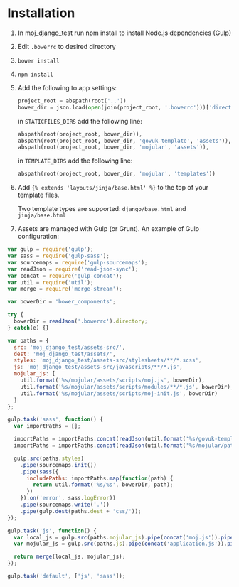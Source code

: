 # Installation

1. In moj_django_test run npm install to install Node.js dependencies (Gulp)
2. Edit `.bowerrc` to desired directory
3. `bower install`
4. `npm install`
5. Add the following to app settings:
	```py
	project_root = abspath(root('..'))
	bower_dir = json.load(open(join(project_root, '.bowerrc')))['directory']
	```

	in `STATICFILES_DIRS` add the following line:

	```py
	abspath(root(project_root, bower_dir)),
	abspath(root(project_root, bower_dir, 'govuk-template', 'assets')),
	abspath(root(project_root, bower_dir, 'mojular', 'assets')),
	```

	in `TEMPLATE_DIRS` add the following line:

	```py
	abspath(root(project_root, bower_dir, 'mojular', 'templates'))
	```

6. Add `{% extends 'layouts/jinja/base.html' %}` to the top of your template files.

	Two template types are supported: `django/base.html` and `jinja/base.html`

7. Assets are managed with Gulp (or Grunt). An example of Gulp configuration:

  ```js
  var gulp = require('gulp');
  var sass = require('gulp-sass');
  var sourcemaps = require('gulp-sourcemaps');
  var readJson = require('read-json-sync');
  var concat = require('gulp-concat');
  var util = require('util');
  var merge = require('merge-stream');

  var bowerDir = 'bower_components';

  try {
    bowerDir = readJson('.bowerrc').directory;
  } catch(e) {}

  var paths = {
    src: 'moj_django_test/assets-src/',
    dest: 'moj_django_test/assets/',
    styles: 'moj_django_test/assets-src/stylesheets/**/*.scss',
    js: 'moj_django_test/assets-src/javascripts/**/*.js',
    mojular_js: [
      util.format('%s/mojular/assets/scripts/moj.js', bowerDir),
      util.format('%s/mojular/assets/scripts/modules/**/*.js', bowerDir),
      util.format('%s/mojular/assets/scripts/moj-init.js', bowerDir)
    ]
  };

  gulp.task('sass', function() {
    var importPaths = [];

    importPaths = importPaths.concat(readJson(util.format('%s/govuk-template/paths.json', bowerDir)).import_paths);
    importPaths = importPaths.concat(readJson(util.format('%s/mojular/paths.json', bowerDir)).import_paths);

    gulp.src(paths.styles)
      .pipe(sourcemaps.init())
      .pipe(sass({
        includePaths: importPaths.map(function(path) {
          return util.format('%s/%s', bowerDir, path);
        })
      }).on('error', sass.logError))
      .pipe(sourcemaps.write('.'))
      .pipe(gulp.dest(paths.dest + 'css/'));
  });

  gulp.task('js', function() {
    var local_js = gulp.src(paths.mojular_js).pipe(concat('moj.js')).pipe(gulp.dest(paths.dest + 'scripts/'));
    var mojular_js = gulp.src(paths.js).pipe(concat('application.js')).pipe(gulp.dest(paths.dest + 'scripts/'));

    return merge(local_js, mojular_js);
  });

  gulp.task('default', ['js', 'sass']);
  ```

